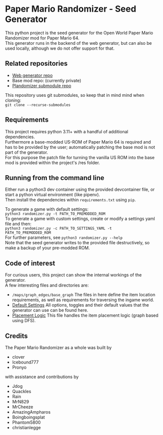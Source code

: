 # Paper Mario Randomizer - Seed Generator

This python project is the seed generator for the Open World Paper Mario Randomizer mod
for Paper Mario 64.  
This generator runs in the backend of the web generator, but can also be used locally,
although we do not offer support for that.

## Related repositories

* [Web generator repo](https://github.com/Pronyo-Chan/paper-mario-randomizer)
* Base mod repo: (currently private)
* [Plandomizer submodule repo](https://github.com/icebound777/PMR-Plando-Validator)

This repository uses git submodules, so keep that in mind mind when cloning:  
`git clone --recurse-submodules`

## Requirements

This project requires python 3.11+ with a handful of additional dependencies.  
Furthermore a base-modded US-ROM of Paper Mario 64 is required and has to be provided by the user; automatically patching the base mod is not part of the generator.  
For this purpose the patch file for turning the vanilla US ROM into the base mod is
provided within the project's /res folder.

## Running from the command line

Either run a python3 dev container using the provided devcontainer file, or start a python virtual environment (like pipenv).  
Then install the dependencies within `requirements.txt` using `pip`.  

To generate a game with default settings:  
`python3 randomizer.py -t PATH_TO_PREMODDED_ROM`  
To generate a game with custom settings, create or modify a settings yaml file and then:  
`python3 randomizer.py -c PATH_TO_SETTINGS_YAML -t PATH_TO_PREMODDED_ROM`  
For further parameters, see `python3 randomizer.py --help`  
Note that the seed generator writes to the provided file destructively, so make a backup of your pre-modded ROM.

## Code of interest

For curious users, this project can show the internal workings of the generator.  
A few interesting files and directories are:

* `/maps/graph_edges/base_graph`
  The files in here define the item location requirements, as well as requirements
  for traversing the ingame world.
* [Default Settings](presets/default_settings.yaml)
  All options, toggles and their default values that the generator can use
  can be found here.
* [Placement Logic](rando_modules/logic.py)
  This file handles the item placement logic (graph based using DFS).

## Credits

The Paper Mario Randomizer as a whole was built by

* clover
* Icebound777
* Pronyo

with assistance and contributions by

* Jdog
* Quackles
* Rain
* MrN829
* MrCheeze
* AmazingAmpharos
* Boingboingsplat
* Phantom5800
* christianlegge
